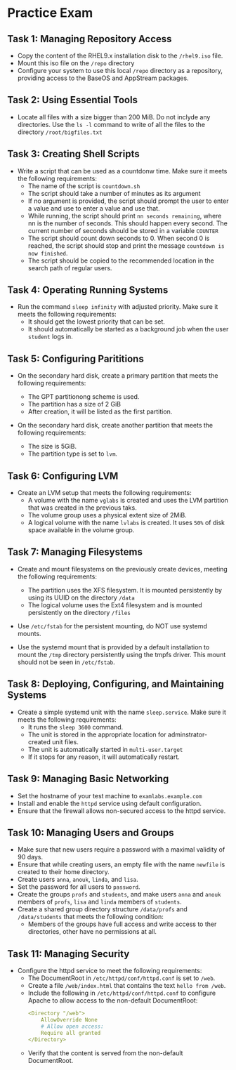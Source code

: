 # Practice Exam

## Task 1: Managing Repository Access
- Copy the content of the RHEL9.x installation disk to the `/rhel9.iso` file.
- Mount this iso file on the `/repo` directory
- Configure your system to use this local `/repo` directory as a repository, providing access to the BaseOS and AppStream packages.

## Task 2: Using Essential Tools
- Locate all files with a size bigger than 200 MiB. Do not inclyde any directories. Use the `ls -l` command to write of all the files to the directory `/root/bigfiles.txt`

## Task 3: Creating Shell Scripts
- Write a script that can be used as a countdonw time. Make sure it meets the following requirements:
    - The name of the script is `countdown.sh`
    - The script should take a number of minutes as its argument
    - If no argument is provided, the script should prompt the user to enter a value and use to enter a value and use that.
    - While running, the script should print `nn seconds remaining`, where nn is the number of seconds. This should happen every second. The current number of seconds should be stored in a variable `COUNTER`
    - The script should count down seconds to 0. When second 0 is reached, the script should stop and print the message `countdown is now finished`.
    - The script should be copied to the recommended location in the search path of regular users.

## Task 4: Operating Running Systems
- Run the command `sleep infinity` with adjusted priority. Make sure it meets the following requirements:
    - It should get the lowest priority that can be set.
    - It should automatically be started as a background job when the user `student` logs in.

## Task 5: Configuring Parititions
- On the secondary hard disk, create a primary partition that meets the following requirements:
    - The GPT partitionong scheme is used.
    - The partition has a size of 2 GiB
    - After creation, it will be listed as the first partition.

- On the secondary hard disk, create another partition that meets the following requirements:
    - The size is 5GiB.
    - The partition type is set to `lvm`.

## Task 6: Configuring LVM
- Create an LVM setup that meets the following requirements:
    - A volume with the name `vglabs` is created and uses the LVM partition that was created in the previous taks.
    - The volume group uses a physical extent size of 2MiB.
    - A logical volume with the name `lvlabs` is created. It uses `50%` of disk space available in the volume group.

## Task 7: Managing Filesystems
- Create and mount filesystems on the previously create devices, meeting the following requirements:
    - The partition uses the XFS filesystem. It is mounted persistently by using its UUID on the directory `/data`
    - The logical volume uses the Ext4 filesystem and is mounted persistently on the directory `/files`

- Use `/etc/fstab` for the persistent mounting, do NOT use systemd mounts.
- Use the systemd mount that is provided by a default installation to mount the `/tmp` directory persistently using the tmpfs driver. This mount should not be seen in `/etc/fstab`.

## Task 8: Deploying, Configuring, and Maintaining Systems
- Create a simple systemd unit with the name `sleep.service`. Make sure it meets the following requirements:
    - It runs the `sleep 3600` command.
    - The unit is stored in the appropriate location for adminstrator-created unit files.
    - The unit is automatically started in `multi-user.target`
    - If it stops for any reason, it will automatically restart.

## Task 9: Managing Basic Networking
- Set the hostname of your test machine to `examlabs.example.com`
- Install and enable the `httpd` service using default configuration.
- Ensure that the firewall allows non-secured access to the httpd service.

## Task 10: Managing Users and Groups
- Make sure that new users require a password with a maximal validity of 90 days.
- Ensure that while creating users, an empty file with the name `newfile` is created to their home directory.
- Create users `anna`, `anouk`, `linda`, and `lisa`.
- Set the password for all users to `password`.
- Create the groups `profs` and `students`, and make users `anna` and `anouk` members of `profs`, `lisa` and `linda` members of `students`.
- Create a shared group directory structure `/data/profs` and `/data/students` that meets the following condition:
    - Members of the groups have full access and write access to ther directories, other have no permissions at all.

## Task 11: Managing Security
- Configure the httpd service to meet the following requirements:
    - The DocumentRoot in `/etc/httpd/conf/httpd.conf` is set to `/web`.
    - Create a file `/web/index.html` that contains the text `hello from /web`.
    - Include the following in `/etc/httpd/conf/httpd.conf` to configure Apache to allow access to the non-default DocumentRoot:
        ```yaml
        <Directory "/web">
            AllowOverride None
            # Allow open access:
            Require all granted
        </Directory>
        ```
    - Verify that the content is served from the non-default DocumentRoot.
